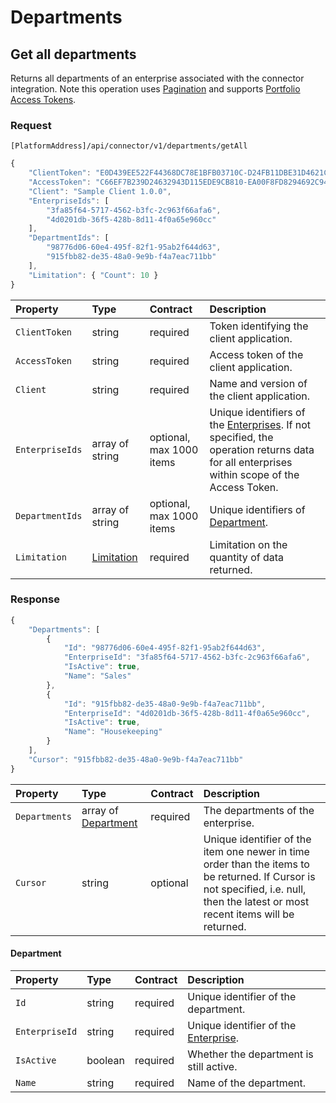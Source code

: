 # Departments

## Get all departments

Returns all departments of an enterprise associated with the connector integration.
Note this operation uses [Pagination](../guidelines/pagination.md) and supports [Portfolio Access Tokens](../guidelines/multi-property.md).

### Request

`[PlatformAddress]/api/connector/v1/departments/getAll`

```javascript
{
    "ClientToken": "E0D439EE522F44368DC78E1BFB03710C-D24FB11DBE31D4621C4817E028D9E1D",
    "AccessToken": "C66EF7B239D24632943D115EDE9CB810-EA00F8FD8294692C940F6B5A8F9453D",
    "Client": "Sample Client 1.0.0",
    "EnterpriseIds": [
        "3fa85f64-5717-4562-b3fc-2c963f66afa6",
        "4d0201db-36f5-428b-8d11-4f0a65e960cc"
    ],
    "DepartmentIds": [
        "98776d06-60e4-495f-82f1-95ab2f644d63",
        "915fbb82-de35-48a0-9e9b-f4a7eac711bb"
    ],
    "Limitation": { "Count": 10 }
}
```

| Property | Type | Contract | Description |
| :-- | :-- | :-- | :-- |
| `ClientToken` | string | required | Token identifying the client application. |
| `AccessToken` | string | required | Access token of the client application. |
| `Client` | string | required | Name and version of the client application. |
| `EnterpriseIds` | array of string | optional, max 1000 items | Unique identifiers of the [Enterprises](enterprises.md#enterprise). If not specified, the operation returns data for all enterprises within scope of the Access Token. |
| `DepartmentIds` | array of string | optional, max 1000 items | Unique identifiers of [Department](#department). |
| `Limitation` | [Limitation](../guidelines/pagination.md#limitation) | required | Limitation on the quantity of data returned. |

### Response

```javascript
{
    "Departments": [
        {
            "Id": "98776d06-60e4-495f-82f1-95ab2f644d63",
            "EnterpriseId": "3fa85f64-5717-4562-b3fc-2c963f66afa6",
            "IsActive": true,
            "Name": "Sales"
        },
        {
            "Id": "915fbb82-de35-48a0-9e9b-f4a7eac711bb",
            "EnterpriseId": "4d0201db-36f5-428b-8d11-4f0a65e960cc",
            "IsActive": true,
            "Name": "Housekeeping"
        }
    ],
    "Cursor": "915fbb82-de35-48a0-9e9b-f4a7eac711bb"
}
```

| Property | Type | Contract | Description |
| :-- | :-- | :-- | :-- |
| `Departments` | array of [Department](#department) | required | The departments of the enterprise. |
| `Cursor` | string | optional | Unique identifier of the item one newer in time order than the items to be returned. If Cursor is not specified, i.e. null, then the latest or most recent items will be returned. |

#### Department

| Property | Type | Contract | Description |
| :-- | :-- | :-- | :-- |
| `Id` | string | required | Unique identifier of the department. |
| `EnterpriseId` | string | required | Unique identifier of the [Enterprise](enterprises.md#enterprise). |
| `IsActive` | boolean | required | Whether the department is still active. |
| `Name` | string | required | Name of the department. |
